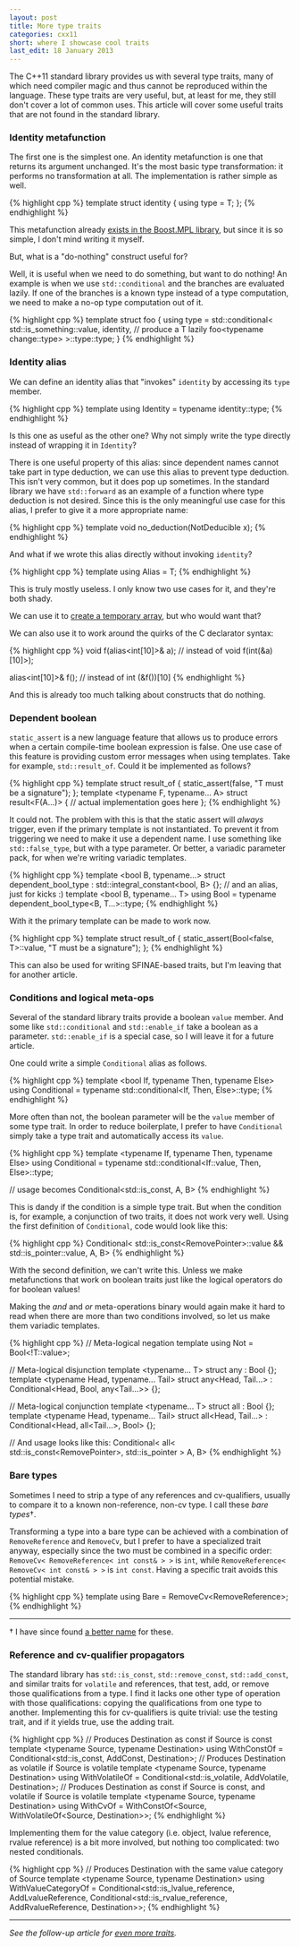 ```yaml
---
layout: post
title: More type traits
categories: cxx11
short: where I showcase cool traits
last_edit: 18 January 2013
---
```


The C++11 standard library provides us with several type traits, many of which
need compiler magic and thus cannot be reproduced within the language. These
type traits are very useful, but, at least for me, they still don't cover a lot
of common uses. This article will cover some useful traits that are not found in
the standard library.

### Identity metafunction

The first one is the simplest one. An identity metafunction is one that returns
its argument unchanged. It's the most basic type transformation: it performs no
transformation at all. The implementation is rather simple as well.

{% highlight cpp %}
template <typename T>
struct identity { using type = T; };
{% endhighlight %}

This metafunction already [exists in the Boost.MPL library][mpl-identity], but
since it is so simple, I don't mind writing it myself.

But, what is a "do-nothing" construct useful for?

Well, it is useful when we need to do something, but want to do nothing! An
example is when we use `std::conditional` and the branches are evaluated lazily.
If one of the branches is a known type instead of a type computation, we need to
make a no-op type computation out of it.

{% highlight cpp %}
template <typename T>
struct foo {
    using type = std::conditional<
        std::is_something<T>::value,
        identity<T>, // produce a T lazily
        foo<typename change<T>::type>
    >::type::type;
}
{% endhighlight %}

### Identity alias

We can define an identity alias that "invokes" `identity` by accessing its
`type` member.

{% highlight cpp %}
template <typename T>
using Identity = typename identity<T>::type;
{% endhighlight %}

Is this one as useful as the other one?  Why not simply write the type directly
instead of wrapping it in `Identity`?

There is one useful property of this alias: since dependent names cannot take
part in type deduction, we can use this alias to prevent type deduction. This
isn't very common, but it does pop up sometimes. In the standard library we have
`std::forward` as an example of a function where type deduction is not desired.
Since this is the only meaningful use case for this alias, I prefer to give it a
more appropriate name:

{% highlight cpp %}
template <typename T>
void no_deduction(NotDeducible<T> x);
{% endhighlight %}

And what if we wrote this alias directly without invoking `identity`?

{% highlight cpp %}
template <typename T>
using Alias = T;
{% endhighlight %}

This is truly mostly useless. I only know two use cases for it, and they're both
shady.

We can use it to [create a temporary array][temporary-array], but who would want
that?

We can also use it to work around the quirks of the C declarator syntax:

{% highlight cpp %}
void f(alias<int[10]>& a);
// instead of void f(int(&a)[10]>);

alias<int[10]>& f();
// instead of int (&f())[10]
{% endhighlight %}

And this is already too much talking about constructs that do nothing.

### Dependent boolean

`static_assert` is a new language feature that allows us to produce errors when
a certain compile-time boolean expression is false. One use case of this feature
is providing custom error messages when using templates. Take for example,
`std::result_of`. Could it be implemented as follows?

{% highlight cpp %}
template <typename T>
struct result_of {
    static_assert(false, "T must be a signature");
};
template <typename F, typename... A>
struct result<F(A...)> {
    // actual implementation goes here
};
{% endhighlight %}

It could not. The problem with this is that the static assert will *always*
trigger, even if the primary template is not instantiated. To prevent it from
triggering we need to make it use a dependent name. I use something like
`std::false_type`, but with a type parameter. Or better, a variadic parameter
pack, for when we're writing variadic templates.

{% highlight cpp %}
template <bool B, typename...>
struct dependent_bool_type : std::integral_constant<bool, B> {};
// and an alias, just for kicks :)
template <bool B, typename... T>
using Bool = typename dependent_bool_type<B, T...>::type;
{% endhighlight %}

With it the primary template can be made to work now.

{% highlight cpp %}
template <typename T>
struct result_of {
    static_assert(Bool<false, T>::value, "T must be a signature");
};
{% endhighlight %}

This can also be used for writing SFINAE-based traits, but I'm leaving that for another
article.

### Conditions and logical meta-ops

Several of the standard library traits provide a boolean `value` member. And
some like `std::conditional` and `std::enable_if` take a boolean as a parameter.
`std::enable_if` is a special case, so I will leave it for a future article.

One could write a simple `Conditional` alias as follows.

{% highlight cpp %}
template <bool If, typename Then, typename Else>
using Conditional = typename std::conditional<If, Then, Else>::type;
{% endhighlight %}

More often than not, the boolean parameter will be the `value` member of some
type trait. In order to reduce boilerplate, I prefer to have `Conditional`
simply take a type trait and automatically access its `value`.

{% highlight cpp %}
template <typename If, typename Then, typename Else>
using Conditional = typename std::conditional<If::value, Then, Else>::type;

// usage becomes
Conditional<std::is_const<T>, A, B>
{% endhighlight %}

This is dandy if the condition is a simple type trait. But when the condition
is, for example, a conjunction of two traits, it does not work very well. Using
the first definition of `Conditional`, code would look like this:

{% highlight cpp %}
Conditional<
    std::is_const<RemovePointer<T>>::value && std::is_pointer<T>::value,
    A, B>
{% endhighlight %}

With the second definition, we can't write this. Unless we make metafunctions
that work on boolean traits just like the logical operators do for boolean
values!

Making the *and* and *or* meta-operations binary would again make it hard to
read when there are more than two conditions involved, so let us make them
variadic templates.

{% highlight cpp %}
// Meta-logical negation
template <typename T>
using Not = Bool<!T::value>;

// Meta-logical disjunction
template <typename... T>
struct any : Bool<false> {};
template <typename Head, typename... Tail>
struct any<Head, Tail...> : Conditional<Head, Bool<true>, any<Tail...>> {};

// Meta-logical conjunction
template <typename... T>
struct all : Bool<true> {};
template <typename Head, typename... Tail>
struct all<Head, Tail...> : Conditional<Head, all<Tail...>, Bool<false>> {};

// And usage looks like this:
Conditional<
    all< std::is_const<RemovePointer<T>>, std::is_pointer<T> >
    A, B>
{% endhighlight %}

### Bare types

Sometimes I need to strip a type of any references and cv-qualifiers, usually to
compare it to a known non-reference, non-cv type. I call these *bare
types*&dagger;.

Transforming a type into a bare type can be achieved with a combination of
`RemoveReference` and `RemoveCv`, but I prefer to have a specialized trait
anyway, especially since the two must be combined in a specific order:
`RemoveCv< RemoveReference< int const& > >` is `int`, while
`RemoveReference< RemoveCv< int const& > >` is `int const`. Having a specific
trait avoids this potential mistake.

{% highlight cpp %}
template <typename T>
using Bare = RemoveCv<RemoveReference<T>>;
{% endhighlight %}

---

&dagger; I have since found [a better name][unqualified types] for these.

### Reference and cv-qualifier propagators

The standard library has `std::is_const`, `std::remove_const`, `std::add_const`,
and similar traits for `volatile` and references, that test, add, or remove
those qualifications from a type. I find it lacks one other type of operation
with those qualifications: copying the qualifications from one type to another.
Implementing this for cv-qualifiers is quite trivial: use the testing trait, and
if it yields true, use the adding trait.

{% highlight cpp %}
// Produces Destination as const if Source is const
template <typename Source, typename Destination>
using WithConstOf = Conditional<std::is_const<Source>, AddConst<Destination>, Destination>;
// Produces Destination as volatile if Source is volatile
template <typename Source, typename Destination>
using WithVolatileOf = Conditional<std::is_volatile<Source>, AddVolatile<Destination>, Destination>;
// Produces Destination as const if Source is const, and volatile if Source is volatile
template <typename Source, typename Destination>
using WithCvOf = WithConstOf<Source, WithVolatileOf<Source, Destination>>;
{% endhighlight %}

Implementing them for the value category (i.e. object, lvalue reference, rvalue
reference) is a bit more involved, but nothing too complicated: two nested
conditionals.

{% highlight cpp %}
// Produces Destination with the same value category of Source
template <typename Source, typename Destination>
using WithValueCategoryOf = Conditional<std::is_lvalue_reference<Source>,
                                AddLvalueReference<Destination>,
                                Conditional<std::is_rvalue_reference<Source>,
                                    AddRvalueReference<Destination>,
                                    Destination>>;
{% endhighlight %}

---

*See the follow-up article for [even more traits].*

 [mpl-identity]: http://www.boost.org/doc/libs/release/libs/mpl/doc/refmanual/identity.html "boost::mpl::identity"
 [temporary-array]: http://stackoverflow.com/a/10624677/46642 "Arrays and rvalues (as parameters)"
 [even more traits]: /cxx11/even-more-traits "Even more type traits"
 [unqualified types]: /cxx11/even-more-traits#unqualified_types "Unqualified types"

